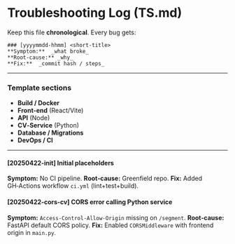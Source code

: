# Troubleshooting Log (TS.md)
Keep this file **chronological**. Every bug gets:
```
### [yyyymmdd‑hhmm] <short‑title>
**Symptom:**  _what broke_
**Root‑cause:** _why_
**Fix:**  _commit hash / steps_
```

---

### Template sections
- **Build / Docker**
- **Front‑end** (React/Vite)
- **API** (Node)
- **CV‑Service** (Python)
- **Database / Migrations**
- **DevOps / CI**

---

#### [20250422‑init] Initial placeholders
**Symptom:** No CI pipeline.
**Root‑cause:** Greenfield repo.
**Fix:** Added GH‑Actions workflow `ci.yml` (lint+test+build).

#### [20250422‑cors‑cv] CORS error calling Python service
**Symptom:** `Access‑Control‑Allow‑Origin` missing on `/segment`.
**Root‑cause:** FastAPI default CORS policy.
**Fix:** Enabled `CORSMiddleware` with frontend origin in `main.py`.

